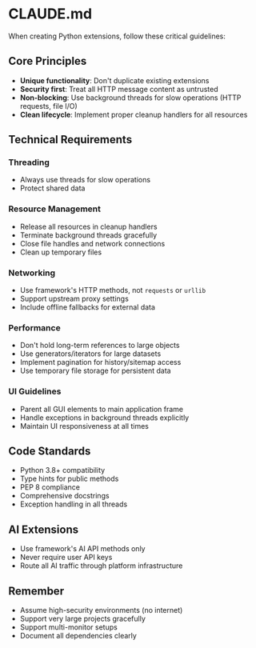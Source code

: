 # CLAUDE.md

When creating Python extensions, follow these critical guidelines:

## Core Principles
- **Unique functionality**: Don't duplicate existing extensions
- **Security first**: Treat all HTTP message content as untrusted
- **Non-blocking**: Use background threads for slow operations (HTTP requests, file I/O)
- **Clean lifecycle**: Implement proper cleanup handlers for all resources

## Technical Requirements

### Threading
- Always use threads for slow operations
- Protect shared data

### Resource Management
- Release all resources in cleanup handlers
- Terminate background threads gracefully
- Close file handles and network connections
- Clean up temporary files

### Networking
- Use framework's HTTP methods, not `requests` or `urllib`
- Support upstream proxy settings
- Include offline fallbacks for external data

### Performance
- Don't hold long-term references to large objects
- Use generators/iterators for large datasets
- Implement pagination for history/sitemap access
- Use temporary file storage for persistent data

### UI Guidelines
- Parent all GUI elements to main application frame
- Handle exceptions in background threads explicitly
- Maintain UI responsiveness at all times

## Code Standards
- Python 3.8+ compatibility
- Type hints for public methods
- PEP 8 compliance
- Comprehensive docstrings
- Exception handling in all threads

## AI Extensions
- Use framework's AI API methods only
- Never require user API keys
- Route all AI traffic through platform infrastructure

## Remember
- Assume high-security environments (no internet)
- Support very large projects gracefully
- Support multi-monitor setups
- Document all dependencies clearly